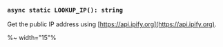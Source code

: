 ### `async static LOOKUP_IP(): string`

Get the public IP address using [https://api.ipify.org](https://api.ipify.org).

%~ width="15"%